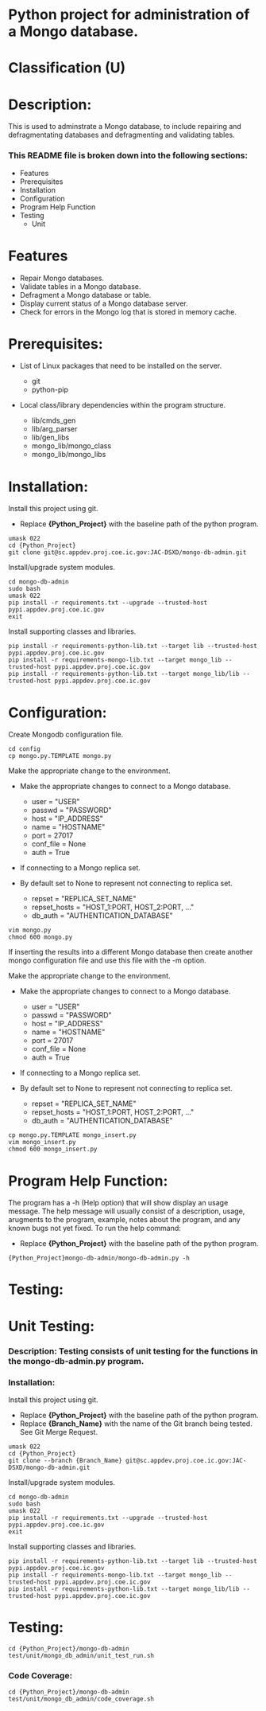 # Python project for administration of a Mongo database.
# Classification (U)

# Description:
  This is used to adminstrate a Mongo database, to include repairing and defragmentating databases and defragmenting and validating tables.


###  This README file is broken down into the following sections:
  * Features
  * Prerequisites
  * Installation
  * Configuration
  * Program Help Function
  * Testing
    - Unit


# Features
  * Repair Mongo databases.
  * Validate tables in a Mongo database.
  * Defragment a Mongo database or table.
  * Display current status of a Mongo database server.
  * Check for errors in the Mongo log that is stored in memory cache.

# Prerequisites:

  * List of Linux packages that need to be installed on the server.
    - git
    - python-pip

  * Local class/library dependencies within the program structure.
    - lib/cmds_gen
    - lib/arg_parser
    - lib/gen_libs
    - mongo_lib/mongo_class
    - mongo_lib/mongo_libs


# Installation:

Install this project using git.
  * Replace **{Python_Project}** with the baseline path of the python program.

```
umask 022
cd {Python_Project}
git clone git@sc.appdev.proj.coe.ic.gov:JAC-DSXD/mongo-db-admin.git
```

Install/upgrade system modules.

```
cd mongo-db-admin
sudo bash
umask 022
pip install -r requirements.txt --upgrade --trusted-host pypi.appdev.proj.coe.ic.gov
exit
```

Install supporting classes and libraries.

```
pip install -r requirements-python-lib.txt --target lib --trusted-host pypi.appdev.proj.coe.ic.gov
pip install -r requirements-mongo-lib.txt --target mongo_lib --trusted-host pypi.appdev.proj.coe.ic.gov
pip install -r requirements-python-lib.txt --target mongo_lib/lib --trusted-host pypi.appdev.proj.coe.ic.gov
```

# Configuration:

Create Mongodb configuration file.

```
cd config
cp mongo.py.TEMPLATE mongo.py
```

Make the appropriate change to the environment.
  * Make the appropriate changes to connect to a Mongo database.
    - user = "USER"
    - passwd = "PASSWORD"
    - host = "IP_ADDRESS"
    - name = "HOSTNAME"
    - port = 27017
    - conf_file = None
    - auth = True

  * If connecting to a Mongo replica set.
  * By default set to None to represent not connecting to replica set.
    - repset = "REPLICA_SET_NAME"
    - repset_hosts = "HOST_1:PORT, HOST_2:PORT, ..."
    - db_auth = "AUTHENTICATION_DATABASE"

```
vim mongo.py
chmod 600 mongo.py
```

If inserting the results into a different Mongo database then create another mongo configuration file and use this file with the -m option.

Make the appropriate change to the environment.
  * Make the appropriate changes to connect to a Mongo database.
    - user = "USER"
    - passwd = "PASSWORD"
    - host = "IP_ADDRESS"
    - name = "HOSTNAME"
    - port = 27017
    - conf_file = None
    - auth = True

  * If connecting to a Mongo replica set.
  * By default set to None to represent not connecting to replica set.
    - repset = "REPLICA_SET_NAME"
    - repset_hosts = "HOST_1:PORT, HOST_2:PORT, ..."
    - db_auth = "AUTHENTICATION_DATABASE"

```
cp mongo.py.TEMPLATE mongo_insert.py
vim mongo_insert.py
chmod 600 mongo_insert.py
```


# Program Help Function:

  The program has a -h (Help option) that will show display an usage message.  The help message will usually consist of a description, usage, arugments to the program, example, notes about the program, and any known bugs not yet fixed.  To run the help command:
  * Replace **{Python_Project}** with the baseline path of the python program.

```
{Python_Project}mongo-db-admin/mongo-db-admin.py -h
```


# Testing:

# Unit Testing:

### Description: Testing consists of unit testing for the functions in the mongo-db-admin.py program.

### Installation:

Install this project using git.
  * Replace **{Python_Project}** with the baseline path of the python program.
  * Replace **{Branch_Name}** with the name of the Git branch being tested.  See Git Merge Request.

```
umask 022
cd {Python_Project}
git clone --branch {Branch_Name} git@sc.appdev.proj.coe.ic.gov:JAC-DSXD/mongo-db-admin.git
```

Install/upgrade system modules.

```
cd mongo-db-admin
sudo bash
umask 022
pip install -r requirements.txt --upgrade --trusted-host pypi.appdev.proj.coe.ic.gov
exit
```

Install supporting classes and libraries.

```
pip install -r requirements-python-lib.txt --target lib --trusted-host pypi.appdev.proj.coe.ic.gov
pip install -r requirements-mongo-lib.txt --target mongo_lib --trusted-host pypi.appdev.proj.coe.ic.gov
pip install -r requirements-python-lib.txt --target mongo_lib/lib --trusted-host pypi.appdev.proj.coe.ic.gov
```


# Testing:
```
cd {Python_Project}/mongo-db-admin
test/unit/mongo_db_admin/unit_test_run.sh
```

### Code Coverage:
```
cd {Python_Project}/mongo-db-admin
test/unit/mongo_db_admin/code_coverage.sh
```

